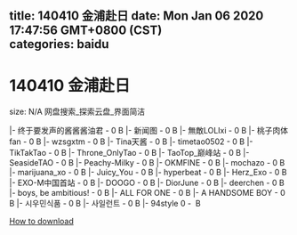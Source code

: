 
title: 140410 金浦赴日
date: Mon Jan 06 2020 17:47:56 GMT+0800 (CST)    
categories: baidu
---

# 140410 金浦赴日
size: N/A
 网盘搜索_探索云盘_界面简洁
 
|- 终于要发声的酱酱酱油君 - 0 B
|- 新闻图 - 0 B
|- 無敵LOLIxi - 0 B
|- 桃子肉体fan - 0 B
|- wzsgxtm - 0 B
|- Tina天酱 - 0 B
|- timetao0502 - 0 B
|- TikTakTao - 0 B
|- Throne_OnlyTao - 0 B
|- TaoTop_巅峰站 - 0 B
|- SeasideTAO - 0 B
|- Peachy-Milky - 0 B
|- OKMFINE - 0 B
|- mochazo - 0 B
|- marijuana_xo - 0 B
|- Juicy_You - 0 B
|- hyperbeat - 0 B
|- Herz_Exo - 0 B
|- EXO-M中国首站 - 0 B
|- DOOGO - 0 B
|- DiorJune - 0 B
|- deerchen - 0 B
|- boys, be ambitious! - 0 B
|- ALL FOR ONE - 0 B
|- A HANDSOME BOY - 0 B
|- 시우민식품 - 0 B
|- 사일런트 - 0 B
|- 94style ‏ - 0 B

[How to download](https://bpcam.bemobtrk.com/go/2ceec3aa-1ca2-46d6-b9ff-aaa5c184517c?jno=3)